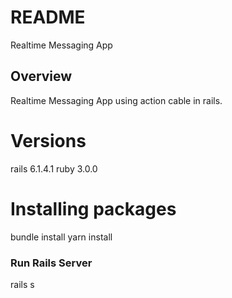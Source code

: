 # README
Realtime Messaging App

## Overview
Realtime Messaging App using action cable in rails.

# Versions
rails 6.1.4.1
ruby 3.0.0


# Installing packages
bundle install
yarn install

### Run Rails Server
rails s

